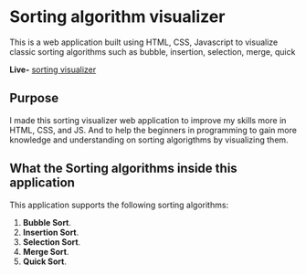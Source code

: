 # Sorting algorithm visualizer

This is a web application built using HTML, CSS, Javascript to visualize classic sorting algorithms such as bubble, insertion, selection, merge, quick 

**Live-** [sorting visualizer](https://sort-visualizer-rajitha.netlify.app/) 

## Purpose

I made this sorting visualizer web application to improve my skills more in
HTML, CSS, and JS. And to help the beginners in programming to gain more knowledge and understanding on sorting algorigthms by visualizing them.

## What the Sorting algorithms inside this application

This application supports the following sorting algorithms:

1. **Bubble Sort**.
2. **Insertion Sort**.
3. **Selection Sort**.
4. **Merge Sort**.
5. **Quick Sort**.
